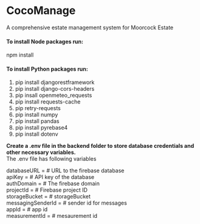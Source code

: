 # CocoManage
A comprehensive estate management system for Moorcock Estate

<h4>To install Node packages run: </h4><p>npm install</p>
<h4>To install Python packages run: </h4>
<ol>
  <li>pip install djangorestframework</li>
  <li>pip install django-cors-headers</li>
  <li>pip insall openmeteo_requests</li>
  <li>pip install requests-cache</li>
  <li>pip retry-requests</li>
  <li>pip install numpy</li>
  <li>pip install pandas</li>
  <li>pip install pyrebase4</li>
  <li>pip install dotenv</li>
</ol>

<p><b>Create a .env file in the backend folder to store database credentials and other necessary variables.</b><br> The .env file has following variables</p>
<div>
  databaseURL = # URL to the firebase database <br>
  apiKey = # API key of the database <br>
  authDomain = # The firebase domain <br>
  projectId = # Firebase project ID <br>
  storageBucket = # storageBucket <br>
  messagingSenderId = # sender id for messages <br>
  appId = # app id <br>
  measurementId = # mesaurement id <br>
</div>
